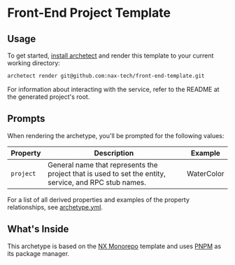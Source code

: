# Front-End Project Template
## Usage
To get started, [install archetect](https://archetect.github.io/getting_started.html)
and render this template to your current working directory:
```bash
archetect render git@github.com:nax-tech/front-end-template.git
```
For information about interacting with the service, refer to the README at the generated
project's root.

## Prompts
When rendering the archetype, you'll be prompted for the following values:

| Property | Description | Example |
|----------| ----------- | ------- |
| `project`| General name that represents the project that is used to set the entity, service, and RPC stub names. | WaterColor

For a list of all derived properties and examples of the property relationships, see [archetype.yml](./archetype.yml).

## What's Inside
This archetype is based on the [NX Monorepo](https://nx.dev) template and uses [PNPM](https://pnpm.io)
as its package manager.

